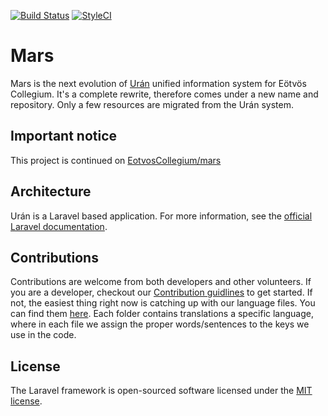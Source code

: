 [![Build Status](https://travis-ci.com/luksan47/mars.svg?branch=uran-2.x)](https://travis-ci.com/luksan47/mars)
[![StyleCI](https://github.styleci.io/repos/211704659/shield?branch=uran-2.x&style=plastic)](https://github.styleci.io/repos/211704659)

# Mars

Mars is the next evolution of [Urán](https://github.com/kovacsur10/uran) unified information system for Eötvös Collegium. It's a complete 
rewrite, therefore comes under a new name and repository. Only a few resources are migrated from the Urán system.

## Important notice

This project is continued on [EotvosCollegium/mars](https://github.com/EotvosCollegium/mars)

## Architecture

Urán is a Laravel based application. For more information, see the [official Laravel documentation](https://laravel.com/docs).

## Contributions

Contributions are welcome from both developers and other volunteers. If you are a developer, checkout our
[Contribution guidlines](https://github.com/luksan47/mars/blob/master/CONTRIBUTING.md) to get started.
If not, the easiest thing right now is catching up with our language files. You can find them
[here](https://github.com/luksan47/mars/tree/master/resources/lang). Each folder contains translations a specific
language, where in each file we assign the proper words/sentences to the keys we use in the code.

## License

The Laravel framework is open-sourced software licensed under the [MIT license](http://opensource.org/licenses/MIT).
